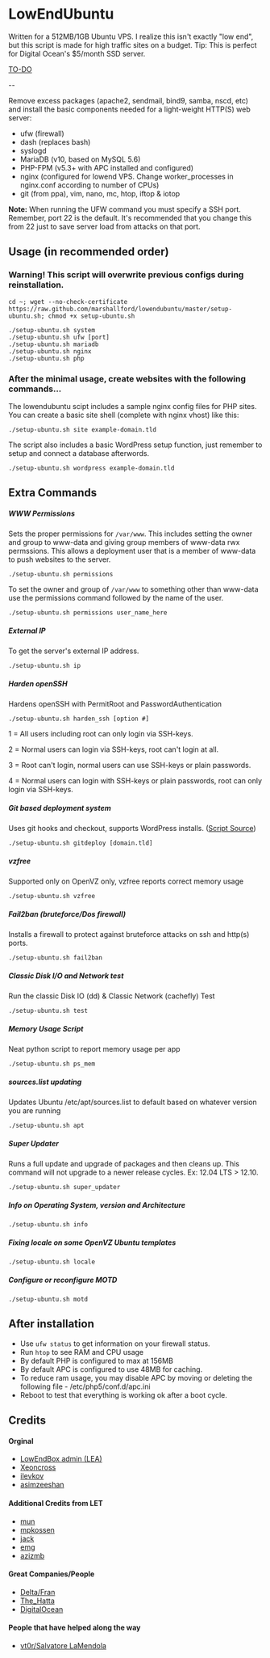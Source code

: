 # LowEndUbuntu

Written for a 512MB/1GB Ubuntu VPS. I realize this isn't exactly "low end", but this script is made for high traffic sites on a budget. Tip: This is perfect for Digital Ocean's $5/month SSD server.

[TO-DO](todo.md)

--

Remove excess packages (apache2, sendmail, bind9, samba, nscd, etc) and install the basic components needed for a light-weight HTTP(S) web server:

 - ufw (firewall)
 - dash (replaces bash)
 - syslogd
 - MariaDB (v10, based on MySQL 5.6)
 - PHP-FPM (v5.3+ with APC installed and configured)
 - nginx (configured for lowend VPS. Change worker_processes in nginx.conf according to number of CPUs)
 - git (from ppa), vim, nano, mc, htop, iftop & iotop

**Note:** When running the UFW command you must specify a SSH port. Remember, port 22 is the default. It's recommended that you change this from 22 just to save server load from attacks on that port.

## Usage (in recommended order)

### Warning! This script will overwrite previous configs during reinstallation.

	cd ~; wget --no-check-certificate https://raw.github.com/marshallford/lowendubuntu/master/setup-ubuntu.sh; chmod +x setup-ubuntu.sh

	./setup-ubuntu.sh system
	./setup-ubuntu.sh ufw [port]
	./setup-ubuntu.sh mariadb
	./setup-ubuntu.sh nginx
	./setup-ubuntu.sh php

### After the minimal usage, create websites with the following commands...

The lowendubuntu scipt includes a sample nginx config files for PHP sites. You can create a basic site shell (complete with nginx vhost) like this:

	./setup-ubuntu.sh site example-domain.tld

The script also includes a basic WordPress setup function, just remember to setup and connect a database afterwords.

	./setup-ubuntu.sh wordpress example-domain.tld

## Extra Commands

##### WWW Permissions

Sets the proper permissions for `/var/www`. This includes setting the owner and group to www-data and giving group members of www-data rwx permssions. This allows a deployment user that is a member of www-data to push websites to the server.

	./setup-ubuntu.sh permissions

To set the owner and group of `/var/www` to something other than www-data use the permissions command followed by the name of the user.

	./setup-ubuntu.sh permissions user_name_here

##### External IP

To get the server's external IP address.

	./setup-ubuntu.sh ip

##### Harden openSSH

Hardens openSSH with PermitRoot and PasswordAuthentication

	./setup-ubuntu.sh harden_ssh [option #]

1 = All users including root can only login via SSH-keys.

2 = Normal users can login via SSH-keys, root can't login at all.

3 = Root can't login, normal users can use SSH-keys or plain passwords.

4 = Normal users can login with SSH-keys or plain passwords, root can only login via SSH-keys.

##### Git based deployment system

Uses git hooks and checkout, supports WordPress installs. ([Script Source](https://github.com/marshallford/gitdeploy))

	./setup-ubuntu.sh gitdeploy [domain.tld]

##### vzfree

Supported only on OpenVZ only, vzfree reports correct memory usage

	./setup-ubuntu.sh vzfree

##### Fail2ban (bruteforce/Dos firewall)

Installs a firewall to protect against bruteforce attacks on ssh and http(s) ports.

	./setup-ubuntu.sh fail2ban

##### Classic Disk I/O and Network test

Run the classic Disk IO (dd) & Classic Network (cachefly) Test

	./setup-ubuntu.sh test

##### Memory Usage Script

Neat python script to report memory usage per app

	./setup-ubuntu.sh ps_mem

##### sources.list updating

Updates Ubuntu /etc/apt/sources.list to default based on whatever version you are running

	./setup-ubuntu.sh apt

##### Super Updater

Runs a full update and upgrade of packages and then cleans up. This command will not upgrade to a newer release cycles. Ex: 12.04 LTS > 12.10.

	./setup-ubuntu.sh super_updater

##### Info on Operating System, version and Architecture

	./setup-ubuntu.sh info

##### Fixing locale on some OpenVZ Ubuntu templates

	./setup-ubuntu.sh locale

##### Configure or reconfigure MOTD

	./setup-ubuntu.sh motd

## After installation

- Use `ufw status` to get information on your firewall status.
- Run `htop` to see RAM and CPU usage
- By default PHP is configured to max at 156MB
- By default APC is configured to use 48MB for caching.
- To reduce ram usage, you may disable APC by moving or deleting the following file - /etc/php5/conf.d/apc.ini
- Reboot to test that everything is working ok after a boot cycle.

## Credits

#### Orginal

- [LowEndBox admin (LEA)](https://github.com/lowendbox/lowendscript)
- [Xeoncross](https://github.com/Xeoncross/lowendscript)
- [ilevkov](https://github.com/ilevkov/lowendscript)
- [asimzeeshan](https://github.com/asimzeeshan)

#### Additional Credits from LET

- [mun](http://lowendtalk.com/profile/7133/Mun)
- [mpkossen](http://lowendtalk.com/profile/3071/mpkossen)
- [jack](http://lowendtalk.com/profile/522/Jack)
- [emg](http://lowendtalk.com/profile/13220/emg)
- [azizmb](http://lowendtalk.com/profile/3240/azizmb)

#### Great Companies/People

- [Delta/Fran](http://buyvm.net)
- [The_Hatta](http://wiki.frantech.ca/doku.php/irc:main)
- [DigitalOcean](http://digitalocean.com)

#### People that have helped along the way

- [vt0r/Salvatore LaMendola](https://github.com/jogfsovt/)
